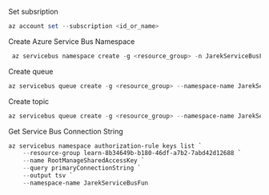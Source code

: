 Set subsription

```powershell
az account set --subscription <id_or_name>
```

Create Azure Service Bus Namespace

```powershell
 az servicebus namespace create -g <resource_group> -n JarekServiceBusFun
```

Create queue

```powershell
az servicebus queue create -g <resource_group> --namespace-name JarekServiceBusFun -n salesmessages
```

Create topic

```powershell
az servicebus queue create -g <resource_group> --namespace-name JarekServiceBusFun -n salesmessages
```

Get Service Bus Connection String

```powershell
az servicebus namespace authorization-rule keys list `
    --resource-group learn-8b34649b-b180-46df-a7b2-7abd42d12688 `
    --name RootManageSharedAccessKey `
    --query primaryConnectionString `
    --output tsv `
    --namespace-name JarekServiceBusFun
```

